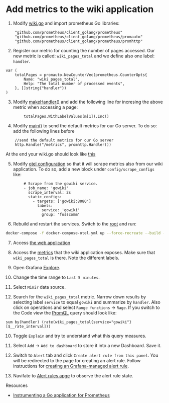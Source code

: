 # Add metrics to the wiki application

1. Modify [wiki.go](../source/wiki.go) and import prometheus Go libraries:

```
	"github.com/prometheus/client_golang/prometheus"
	"github.com/prometheus/client_golang/prometheus/promauto"
	"github.com/prometheus/client_golang/prometheus/promhttp"
```

2. Register our metric for counting the number of pages accessed. Our new metric is called: `wiki_pages_total` and we define also one label: `handler`.

```
var (
	totalPages = promauto.NewCounterVec(prometheus.CounterOpts{
		Name: "wiki_pages_total",
		Help: "The total number of processed events",
	}, []string{"handler"})
)
```

3. Modify [makeHandler()](../source/wiki.go#L75) and add the following line for incresing the above metric when accessing a page:

```
		totalPages.WithLabelValues(m[1]).Inc()
```

4. Modify [main()](../source/wiki.go#L86) to send the default metrics for our Go server. To do so: add the following lines before 

```
	//send the default metrics for our Go server
	http.Handle("/metrics", promhttp.Handler())
```

At the end your wiki.go should look like [this](../../gowiki/wiki_metrics.go)

5. Modify [otel configuration](../../otel/otel.yml) so that it will scrape metrics also from our wiki application. To do so, add a new block under `config/scrape_configs` like:

```
        # Scrape from the gowiki service.
        - job_name: 'gowiki'
          scrape_interval: 2s
          static_configs:
            - targets: ['gowiki:8080']
              labels:
                service: 'gowiki'
                group: 'fosscomm'
```

6. Rebuild and restart the services. Switch to the [root](../..) and run:

```bash
docker-compose -f docker-compose-otel.yml up --force-recreate --build -d
```

7. Access [the web application](http://localhost:8080/view/fosscomm2023)

8. Access the [metrics](http://localhost:8080/metrics) that the wiki application exposes. Make sure that `wiki_pages_total` is there. Note the different labels.

6. Open Grafana [Explore](http://localhost:3000/explore).

7. Change the time range to `Last 5 minutes`.

8. Select `Mimir` data source.

9. Search for the `wiki_pages_total` metric. Narrow down results by selecting label `service` to equal `gowiki` and summarize by `handler`. 
Also click on operations and select `Range functions` -> `Rage`.
If you switch to the Code view the [PromQL](https://prometheus.io/docs/prometheus/latest/querying/basics/) query should look like:

```
sum by(handler) (rate(wiki_pages_total{service="gowiki"}[$__rate_interval]))
```

10. Toggle `Explain` and try to understand what this query measures.

11. Select `Add` -> `Add to dashboard` to store it into a new Dashboard. Save it.

12. Switch to `Alert` tab and click `Create alert rule from this panel`. You will be redirected to the page for creating an alert rule. Follow instructions for [creating an Grafana-managed alert rule](https://grafana.com/docs/grafana/latest/alerting/alerting-rules/create-grafana-managed-rule/?plcmt=footer).

13. Navifate to [Alert rules apge](http://localhost:3000/alerting/list) to observe the alert rule state.

Resources

- [Instrumenting a Go application for Prometheus](https://prometheus.io/docs/guides/go-application/)